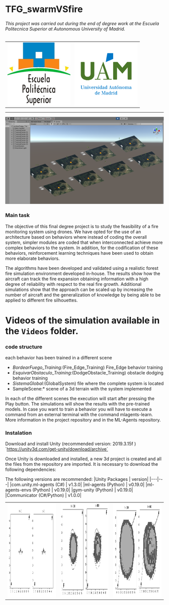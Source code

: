 # TFG_swarmVSfire

###### This project was carried out during the end of degree work at the Escuela Politecnica Superior at Autonomous University of Madrid.
|   |   |  
:-------------------------:|:-------------------------:
|<img src="Photos\EPS1.jpg" width="200" height="200"> |<img src="Photos\UAM1.png" width="200" height="200">  |



___

![Alt text](/Photos/UnityTraining.png)
### Main task

The objective of this final degree project is to study the feasibility of a fire monitoring system using drones. We have opted for the use of an architecture based on behaviors where instead of coding the overall system, simpler modules are coded that when interconnected achieve more complex behaviors to the system. In addition, for the codification of these behaviors, reinforcement learning techniques have been used to obtain more elaborate behaviors.

The algorithms have been developed and validated using a realistic forest fire simulation environment developed in-house. The results show how the aircraft can track the fire expansion obtaining information with a high degree of reliability with respect to the real fire growth. Additional simulations show that the approach can be scaled up by increasing the number of aircraft and the generalization of knowledge by being able to be applied to different fire silhouettes.



# Videos of the simulation available in the `Videos` folder.

### code structure

each behavior has been trained in a different scene 
- *BordearFuego_Training:*(Fire_Edge_Training) Fire_Edge behavior training
- *EsquivarObstaculo_Training:*(DodgeObstacle_Training) obstacle dodging behavior training
-  *SistemaGlobal:*(GlobalSystem) file where the complete system is located
- SampleScene:* scene of a 3d terrain with the system implemented

In each of the different scenes the execution will start after pressing the Play button. The simulations will show the results with the pre-trained models. In case you want to train a behavior you will have to execute a command from an external terminal with the command mlagents-learn. More information in the project repository and in the ML-Agents repository.

### Instalation
Download and install Unity (recommended version: 2019.3.15f )
´https://unity3d.com/get-unity/download/archive´

Once Unity is downloaded and installed, a new 3d project is created and all the files from the repository are imported.
It is necessary to download the following dependencies:

The following versions are recommended:
|Unity Packages |	version|
|---|---|
|com.unity.ml-agents (C#)	| v1.3.0|
|ml-agents (Python)	| v0.19.0|
|ml-agents-envs (Python)	 | v0.19.0|
|gym-unity (Python)	| v0.19.0|
|Communicator (C#/Python) |	v1.0.0|



|                                                     |                                                     |                            |
|-----------------------------------------------------|-----------------------------------------------------|----------------------------|
|<img src="Photos\path1.png" width="600" height="300">|<img src="Photos\path2.png" width="600" height="300">|<img src="Photos\path3.png" width="600" height="300">|



